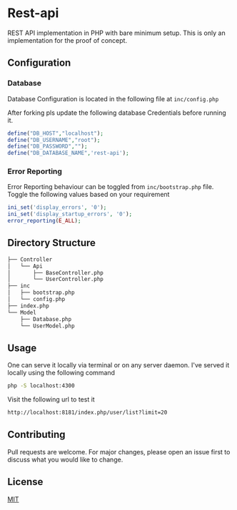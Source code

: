# Rest-api

REST API implementation in PHP with bare minimum setup. This is only an implementation for the proof of concept.

## Configuration

### Database
Database Configuration is  located in the following file at ```inc/config.php ```

After forking pls update the following  database Credentials before running it.
 

```php
define("DB_HOST","localhost");
define("DB_USERNAME","root");
define("DB_PASSWORD","");
define("DB_DATABASE_NAME",'rest-api');
``` 
### Error Reporting
Error Reporting behaviour can be toggled from ```inc/bootstrap.php``` file.\
Toggle the following values based on your requirement
```php
ini_set('display_errors', '0');
ini_set('display_startup_errors', '0');
error_reporting(E_ALL);
```

## Directory Structure  
``` bash
├── Controller
│   └── Api
│       ├── BaseController.php
│       └── UserController.php
├── inc
│   ├── bootstrap.php
│   └── config.php
├── index.php
└── Model
    ├── Database.php
    └── UserModel.php
```


## Usage
One can serve it locally via terminal or on any server daemon. I've served it locally using the following command
```bash
php -S localhost:4300
```
Visit the following url to test it
```bash
http://localhost:8181/index.php/user/list?limit=20
```



## Contributing

Pull requests are welcome. For major changes, please open an issue first
to discuss what you would like to change.


## License

[MIT](https://choosealicense.com/licenses/mit/)
